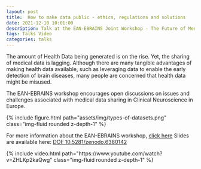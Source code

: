 ```yaml
---
layout: post
title:  How to make data public - ethics, regulations and solutions
date: 2021-12-10 10:01:00
description: Talk at the EAN-EBRAINS Joint Workshop - The Future of Medical Data Sharing in Clinical Neurosciences
tags: Talks Video
categories: talks
---
```


The amount of Health Data being generated is on the rise. Yet, the sharing of medical data is lagging. Although there are many tangible advantages of making health data available, such as leveraging data to enable the early detection of brain diseases, many people are concerned that health data might be misused.

The EAN-EBRAINS workshop encourages open discussions on issues and challenges associated with medical data sharing in Clinical Neuroscience in Europe.
<div class="row mt-3">
    <div class="col-sm mt-3 mt-md-0">
        {% include figure.html path="assets/img/types-of-datasets.png" class="img-fluid rounded z-depth-1" %}
    </div>
</div>

For more information about the EAN-EBRAINS workshop, [click here](https://www.humanbrainproject.eu/en/education/ebrains-workshops/medicaldata/)
Slides are available here: [DOI: 10.5281/zenodo.6380142](https://doi.org/10.5281/zenodo.6380142)

<div class="row mt-3">
    <div class="col-sm mt-3 mt-md-0">
        {% include video.html path="https://www.youtube.com/watch?v=ZHLKp2kaQwg" class="img-fluid rounded z-depth-1" %}
    </div>
</div>
